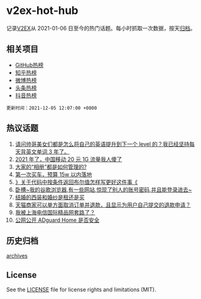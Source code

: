 # v2ex-hot-hub

 记录[V2EX](https://www.v2ex.com/)从 2021-01-06 日至今的热门话题。每小时抓取一次数据，按天[归档](archives)。
 
 ## 相关项目

- [GitHub热榜](https://github.com/snaildev/github-hot-hub)
- [知乎热榜](https://github.com/snaildev/zhihu-hot-hub)
- [微博热榜](https://github.com/snaildev/weibo-hot-hub)
- [头条热榜](https://github.com/snaildev/toutiao-hot-hub)
- [抖音热榜](https://github.com/snaildev/douyin-hot-hub)


 `更新时间：2021-12-05 12:07:00 +0800`

## 热议话题

1. [请问帅哥美女们都是怎么将自己的英语提升到下一个 level 的？我已经坚持每天背英文单词 3 年了。](https://www.v2ex.com/t/820008)
1. [2021 年了，中国移动 20 元 1G 流量我人傻了](https://www.v2ex.com/t/820067)
1. [大家的“相册”都是如何管理的?](https://www.v2ex.com/t/820006)
1. [第一次买车，预算 15w 以内落地](https://www.v2ex.com/t/820002)
1. [》关于代码中按条件返回布尔值怎样写更好这件事《](https://www.v2ex.com/t/820027)
1. [卧槽~我的谷歌浏览器,有一些网站,惊现了别人的账号密码,并且能登录进去~](https://www.v2ex.com/t/820092)
1. [结婚的西装和婚纱是租还是买](https://www.v2ex.com/t/820025)
1. [天猫商家可以单方面取消订单并退款，且显示为用户自己提交的退款申请？](https://www.v2ex.com/t/820003)
1. [我被上海电信国际精品网套路了？](https://www.v2ex.com/t/820045)
1. [公网公开 ADguard Home 是否安全](https://www.v2ex.com/t/820059)

## 历史归档

[archives](archives)

## License

See the [LICENSE](LICENSE) file for license rights and limitations (MIT).
